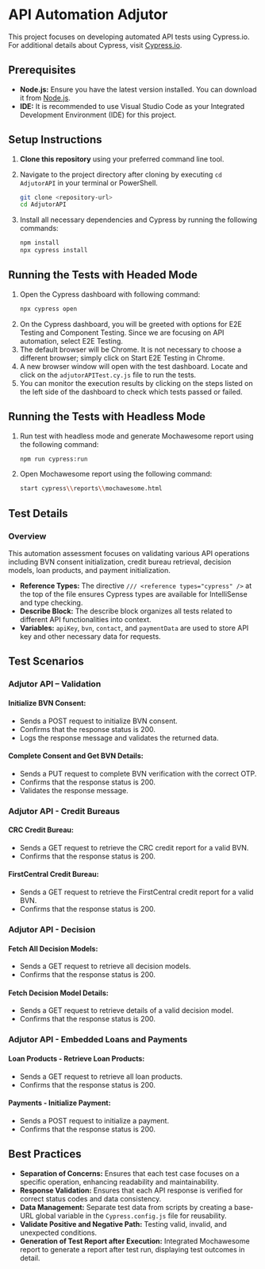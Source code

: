 # API Automation Adjutor

This project focuses on developing automated API tests using Cypress.io. For additional details about Cypress, visit [Cypress.io](https://www.cypress.io).

## Prerequisites

- **Node.js:** Ensure you have the latest version installed. You can download it from [Node.js](https://nodejs.org/).
- **IDE:** It is recommended to use Visual Studio Code as your Integrated Development Environment (IDE) for this project.

## Setup Instructions

1. **Clone this repository** using your preferred command line tool.
2. Navigate to the project directory after cloning by executing `cd AdjutorAPI` in your terminal or PowerShell.

   ```bash
   git clone <repository-url>
   cd AdjutorAPI
   ```

3. Install all necessary dependencies and Cypress by running the following commands:

   ```bash
   npm install
   npx cypress install
   ```
## Running the Tests with Headed Mode
1. Open the Cypress dashboard with following command:
   ```bash
   npx cypress open
   ```
2. On the Cypress dashboard, you will be greeted with options for E2E Testing and Component Testing. Since we are focusing on API automation, select E2E Testing.
3. The default browser will be Chrome. It is not necessary to choose a different browser; simply click on Start E2E Testing in Chrome.
4. A new browser window will open with the test dashboard. Locate and click on the `adjutorAPITest.cy.js` file to run the tests.
5. You can monitor the execution results by clicking on the steps listed on the left side of the dashboard to check which tests passed or failed.

## Running the Tests with Headless Mode
1. Run test with headless mode and generate Mochawesome report using the following command:

   ```bash
   npm run cypress:run
   ```
2. Open Mochawesome report using the following command:

   ```bash
   start cypress\\reports\\mochawesome.html
   ```
## Test Details
### Overview
This automation assessment focuses on validating various API operations including BVN consent initialization, credit bureau retrieval, decision models, loan products, and payment initialization.
- **Reference Types:** The directive `/// <reference types="cypress" />` at the top of the file ensures Cypress types are available for IntelliSense and type checking.
- **Describe Block:** The describe block organizes all tests related to different API functionalities into context.
- **Variables:** `apiKey`, `bvn`, `contact`, and `paymentData` are used to store API key and other necessary data for requests.

## Test Scenarios

### Adjutor API – Validation

#### Initialize BVN Consent:
- Sends a POST request to initialize BVN consent.
- Confirms that the response status is 200.
- Logs the response message and validates the returned data.

#### Complete Consent and Get BVN Details:
- Sends a PUT request to complete BVN verification with the correct OTP.
- Confirms that the response status is 200.
- Validates the response message.

### Adjutor API - Credit Bureaus

#### CRC Credit Bureau:
- Sends a GET request to retrieve the CRC credit report for a valid BVN.
- Confirms that the response status is 200.

#### FirstCentral Credit Bureau:
- Sends a GET request to retrieve the FirstCentral credit report for a valid BVN.
- Confirms that the response status is 200.

### Adjutor API - Decision

#### Fetch All Decision Models:
- Sends a GET request to retrieve all decision models.
- Confirms that the response status is 200.

#### Fetch Decision Model Details:
- Sends a GET request to retrieve details of a valid decision model.
- Confirms that the response status is 200.

### Adjutor API - Embedded Loans and Payments

#### Loan Products - Retrieve Loan Products:
- Sends a GET request to retrieve all loan products.
- Confirms that the response status is 200.

#### Payments - Initialize Payment:
- Sends a POST request to initialize a payment.
- Confirms that the response status is 200.

## Best Practices
- **Separation of Concerns:** Ensures that each test case focuses on a specific operation, enhancing readability and maintainability.
- **Response Validation:** Ensures that each API response is verified for correct status codes and data consistency.
- **Data Management:** Separate test data from scripts by creating a base-URL global variable in the `Cypress.config.js` file for reusability.
- **Validate Positive and Negative Path:** Testing valid, invalid, and unexpected conditions.
- **Generation of Test Report after Execution:** Integrated Mochawesome report to generate a report after test run, displaying test outcomes in detail.

